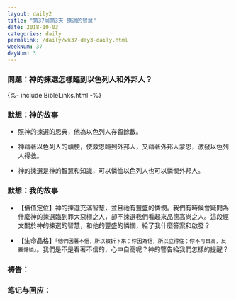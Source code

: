 ```yaml
---
layout: daily2
title: "第37周第3天 揀選的智慧"
date: 2018-10-03
categories: daily
permalink: /daily/wk37-day3-daily.html
weekNum: 37
dayNum: 3
---
```


### 問題：神的揀選怎樣臨到以色列人和外邦人？

{%- include BibleLinks.html -%}

### 默想：神的故事 
+ 照神的揀選的恩典，他為以色列人存留餘數。

+ 神藉著以色列人的頑梗，使救恩臨到外邦人，又藉著外邦人蒙恩，激發以色列人得救。

+ 神的揀選是神的智慧和知識，可以憐恤以色列人也可以憐憫外邦人。

### 默想：我的故事
+ 【價值定位】神的揀選充滿智慧，並且祂有豐盛的憐憫。我們有時候會疑問為什麼神的揀選臨到罪大惡極之人，卻不揀選我們看起來品德高尚之人。這段經文關於神的揀選的智慧，和他的豐盛的憐憫，給了我什麼答案和啟發？

+ 【生命品格】`「他們因著不信，所以被折下來；你因為信，所以立得住；你不可自高，反要懼怕」`。我們是不是看著不信的，心中自高呢？神的警告給我們怎樣的提醒？

### 祷告：

### 笔记与回应：

